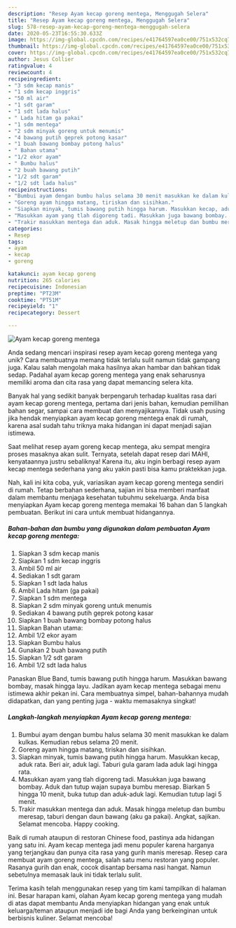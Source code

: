 ```yaml
---
description: "Resep Ayam kecap goreng mentega, Menggugah Selera"
title: "Resep Ayam kecap goreng mentega, Menggugah Selera"
slug: 578-resep-ayam-kecap-goreng-mentega-menggugah-selera
date: 2020-05-23T16:55:30.633Z
image: https://img-global.cpcdn.com/recipes/e41764597ea0ce00/751x532cq70/ayam-kecap-goreng-mentega-foto-resep-utama.jpg
thumbnail: https://img-global.cpcdn.com/recipes/e41764597ea0ce00/751x532cq70/ayam-kecap-goreng-mentega-foto-resep-utama.jpg
cover: https://img-global.cpcdn.com/recipes/e41764597ea0ce00/751x532cq70/ayam-kecap-goreng-mentega-foto-resep-utama.jpg
author: Jesus Collier
ratingvalue: 4
reviewcount: 4
recipeingredient:
- "3 sdm kecap manis"
- "1 sdm kecap inggris"
- "50 ml air"
- "1 sdt garam"
- "1 sdt lada halus"
- " Lada hitam ga pakai"
- "1 sdm mentega"
- "2 sdm minyak goreng untuk menumis"
- "4 bawang putih geprek potong kasar"
- "1 buah bawang bombay potong halus"
- " Bahan utama"
- "1/2 ekor ayam"
- " Bumbu halus"
- "2 buah bawang putih"
- "1/2 sdt garam"
- "1/2 sdt lada halus"
recipeinstructions:
- "Bumbui ayam dengan bumbu halus selama 30 menit masukkan ke dalam kulkas. Kemudian rebus selama 20 menit."
- "Goreng ayam hingga matang, tiriskan dan sisihkan."
- "Siapkan minyak, tumis bawang putih hingga harum. Masukkan kecap, aduk rata. Beri air, aduk lagi. Taburi gula garam lada aduk lagi hingga rata."
- "Masukkan ayam yang tlah digoreng tadi. Masukkan juga bawang bombay. Aduk dan tutup wajan supaya bumbu meresap. Biarkan 5 hingga 10 menit, buka tutup dan aduk-aduk lagi. Kemudian tutup lagi 5 menit."
- "Trakir masukkan mentega dan aduk. Masak hingga meletup dan bumbu meresap, taburi dengan daun bawang (aku ga pakai). Angkat, sajikan. Selamat mencoba. Happy cooking."
categories:
- Resep
tags:
- ayam
- kecap
- goreng

katakunci: ayam kecap goreng 
nutrition: 265 calories
recipecuisine: Indonesian
preptime: "PT23M"
cooktime: "PT51M"
recipeyield: "1"
recipecategory: Dessert

---
```



![Ayam kecap goreng mentega](https://img-global.cpcdn.com/recipes/e41764597ea0ce00/751x532cq70/ayam-kecap-goreng-mentega-foto-resep-utama.jpg)

Anda sedang mencari inspirasi resep ayam kecap goreng mentega yang unik? Cara membuatnya memang tidak terlalu sulit namun tidak gampang juga. Kalau salah mengolah maka hasilnya akan hambar dan bahkan tidak sedap. Padahal ayam kecap goreng mentega yang enak seharusnya memiliki aroma dan cita rasa yang dapat memancing selera kita.

Banyak hal yang sedikit banyak berpengaruh terhadap kualitas rasa dari ayam kecap goreng mentega, pertama dari jenis bahan, kemudian pemilihan bahan segar, sampai cara membuat dan menyajikannya. Tidak usah pusing jika hendak menyiapkan ayam kecap goreng mentega enak di rumah, karena asal sudah tahu triknya maka hidangan ini dapat menjadi sajian istimewa.

Saat melihat resep ayam goreng kecap mentega, aku sempat mengira proses masaknya akan sulit. Ternyata, setelah dapat resep dari MAHI, kenyataannya justru sebaliknya! Karena itu, aku ingin berbagi resep ayam kecap mentega sederhana yang aku yakin pasti bisa kamu praktekkan juga.


Nah, kali ini kita coba, yuk, variasikan ayam kecap goreng mentega sendiri di rumah. Tetap berbahan sederhana, sajian ini bisa memberi manfaat dalam membantu menjaga kesehatan tubuhmu sekeluarga. Anda bisa menyiapkan Ayam kecap goreng mentega memakai 16 bahan dan 5 langkah pembuatan. Berikut ini cara untuk membuat hidangannya.

<!--inarticleads1-->

##### Bahan-bahan dan bumbu yang digunakan dalam pembuatan Ayam kecap goreng mentega:

1. Siapkan 3 sdm kecap manis
1. Siapkan 1 sdm kecap inggris
1. Ambil 50 ml air
1. Sediakan 1 sdt garam
1. Siapkan 1 sdt lada halus
1. Ambil  Lada hitam (ga pakai)
1. Siapkan 1 sdm mentega
1. Siapkan 2 sdm minyak goreng untuk menumis
1. Sediakan 4 bawang putih geprek potong kasar
1. Siapkan 1 buah bawang bombay potong halus
1. Siapkan  Bahan utama:
1. Ambil 1/2 ekor ayam
1. Siapkan  Bumbu halus
1. Gunakan 2 buah bawang putih
1. Siapkan 1/2 sdt garam
1. Ambil 1/2 sdt lada halus


Panaskan Blue Band, tumis bawang putih hingga harum. Masukkan bawang bombay, masak hingga layu. Jadikan ayam kecap mentega sebagai menu istimewa akhir pekan ini. Cara membuatnya simpel, bahan-bahannya mudah didapatkan, dan yang penting juga - waktu memasaknya singkat! 

<!--inarticleads2-->

##### Langkah-langkah menyiapkan Ayam kecap goreng mentega:

1. Bumbui ayam dengan bumbu halus selama 30 menit masukkan ke dalam kulkas. Kemudian rebus selama 20 menit.
1. Goreng ayam hingga matang, tiriskan dan sisihkan.
1. Siapkan minyak, tumis bawang putih hingga harum. Masukkan kecap, aduk rata. Beri air, aduk lagi. Taburi gula garam lada aduk lagi hingga rata.
1. Masukkan ayam yang tlah digoreng tadi. Masukkan juga bawang bombay. Aduk dan tutup wajan supaya bumbu meresap. Biarkan 5 hingga 10 menit, buka tutup dan aduk-aduk lagi. Kemudian tutup lagi 5 menit.
1. Trakir masukkan mentega dan aduk. Masak hingga meletup dan bumbu meresap, taburi dengan daun bawang (aku ga pakai). Angkat, sajikan. Selamat mencoba. Happy cooking.


Baik di rumah ataupun di restoran Chinese food, pastinya ada hidangan yang satu ini. Ayam kecap mentega jadi menu populer karena harganya yang terjangkau dan punya cita rasa yang gurih manis meresap. Resep cara membuat ayam goreng mentega, salah satu menu restoran yang populer. Rasanya gurih dan enak, cocok disantap bersama nasi hangat. Namun sebetulnya memasak lauk ini tidak terlalu sulit. 

Terima kasih telah menggunakan resep yang tim kami tampilkan di halaman ini. Besar harapan kami, olahan Ayam kecap goreng mentega yang mudah di atas dapat membantu Anda menyiapkan hidangan yang enak untuk keluarga/teman ataupun menjadi ide bagi Anda yang berkeinginan untuk berbisnis kuliner. Selamat mencoba!
